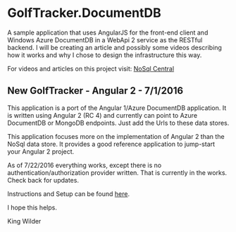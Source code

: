 # GolfTracker.DocumentDB
A sample application that uses AngularJS for the front-end client and Windows Azure DocumentDB in a WebApi 2 service as the RESTful backend.
I will be creating an article and possibly some videos describing how it works and why I chose to design the infrastructure this way.

For videos and articles on this project visit: [NoSql Central](http://www.nosqlcentral.net/Story/Search/videos)

## New GolfTracker - Angular 2 - 7/1/2016
This application is a port of the Angular 1/Azure DocumentDB application.  It is written using Angular 2 (RC 4) and currently can point to Azure DocumentDB or MongoDB endpoints.  Just add the Urls to these data stores.

This application focuses more on the implementation of Angular 2 than the NoSql data store.  It provides a good reference application to jump-start your Angular 2 project.

As of 7/22/2016 everything works, except there is no authentication/authorization provider written.  That is currently in the works.  Check back for updates.

Instructions and Setup can be found [here](https://github.com/kahanu/GolfTracker.DocumentDB/tree/master/GolfTracker.Angular2).

I hope this helps.

King Wilder
